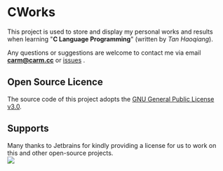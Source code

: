 # CWorks

This project is used to store and display my personal works and results
when learning "**C Language Programming**" (written by _Tan Haoqiang_).

Any questions or suggestions are welcome to contact me 
via email [**carm@carm.cc**](mailto:carm@carm.cc) or [issues](https://github.com/carm-outsource/CWorks/issues/new) .

## Open Source Licence

The source code of this project adopts the [GNU General Public License v3.0](https://opensource.org/licenses/GPL-3.0).

## Supports

Many thanks to Jetbrains for kindly providing a license for us to work on this and other open-source projects.  
[![](https://resources.jetbrains.com/storage/products/company/brand/logos/jb_beam.svg)](https://www.jetbrains.com/?from=https://github.com/ArtformGames/ResidenceList)